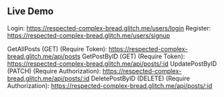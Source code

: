 ## Live Demo

Login: https://respected-complex-bread.glitch.me/users/login
Register: https://respected-complex-bread.glitch.me/users/signup

GetAllPosts (GET) (Require Token): https://respected-complex-bread.glitch.me/api/posts
GetPostByID (GET) (Require Token): https://respected-complex-bread.glitch.me/api/posts/:id
UpdatePostByID (PATCH) (Require Authorization): https://respected-complex-bread.glitch.me/api/posts/:id
DeletePostByID (DELETE) (Require Authorization): https://respected-complex-bread.glitch.me/api/posts/:id
